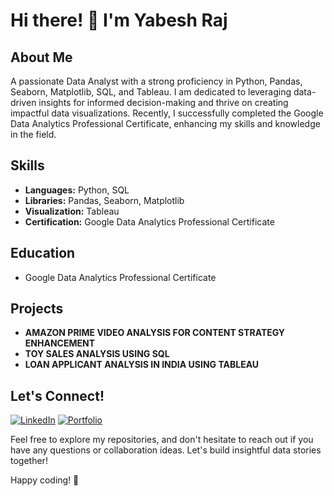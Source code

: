 # Hi there! 👋 I'm Yabesh Raj



## About Me

A passionate Data Analyst with a strong proficiency in Python, Pandas, Seaborn, Matplotlib, SQL, and Tableau. I am dedicated to leveraging data-driven insights for informed decision-making and thrive on creating impactful data visualizations. Recently, I successfully completed the Google Data Analytics Professional Certificate, enhancing my skills and knowledge in the field.

## Skills

- **Languages:** Python, SQL
- **Libraries:** Pandas, Seaborn, Matplotlib
- **Visualization:** Tableau
- **Certification:** Google Data Analytics Professional Certificate

## Education

- Google Data Analytics Professional Certificate

## Projects

- **AMAZON PRIME VIDEO ANALYSIS FOR CONTENT STRATEGY ENHANCEMENT** 
- **TOY SALES ANALYSIS USING SQL**
- **LOAN APPLICANT ANALYSIS IN INDIA USING TABLEAU**

## Let's Connect!

[![LinkedIn](https://img.shields.io/badge/LinkedIn-blue?style=flat-square&logo=linkedin&logoColor=white)](https://www.linkedin.com/in/yabeshraj/)
[![Portfolio](https://img.shields.io/badge/Portfolio-9cf?style=social&logo=github)](https://yabeshraj.github.io/)

Feel free to explore my repositories, and don't hesitate to reach out if you have any questions or collaboration ideas. Let's build insightful data stories together!

Happy coding! 🚀
